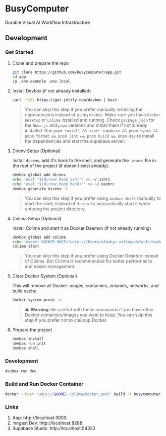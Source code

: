 # BusyComputer

Durable Visual AI Workflow Infrastructure

## Development

### Get Started

1. Clone and prepare the repo

   ```zsh
   git clone https://github.com/busycomputer/app.git
   cd app
   cp .env.example .env.local
   ```

2. Install Devbox (if not already installed)

   ```zsh
   curl -fsSL https://get.jetify.com/devbox | bash
   ```

   > You can skip this step if you prefer manually installing the dependencies instead of using `devbox`.
   > Make sure you have `Docker Desktop` or `Colima` installed and running.
   > Check `package.json` for the `Node.js` and `pnpm` versions and install them if not already installed.
   > Run `pnpm install && start supabase && pnpm types && pnpm format && pnpm lint && pnpm build && pnpm dev` to install the dependencies and start the supabase server.

3. Direnv Setup (Optional)

   Install `direnv`, add it's hook to the shell, and generate the `.envrc` file in the root of the project (if doesn't exist already).

   ```zsh
   devbox global add direnv
   echo 'eval "$(direnv hook zsh)"' >> ~/.zshrc
   echo 'eval "$(direnv hook bash)"' >> ~/.bashrc
   devbox generate direnv -f
   ```

   > You can skip this step if you prefer using `devbox shell` manually to start the shell, instead of `direnv` to automatically start it when entering the project directory.

4. Colima Setup (Optional)

   Install Colima and start it as Docker Daemon (if not already running)

   ```zsh
   devbox global add colima
   echo 'export DOCKER_HOST="unix:///Users/aloshy/.colima/default/docker.sock"' >> ~/.zshrc
   colima start
   ```

   > You can skip this step if you prefer using Docker Desktop instead of Colima. But Colima is recommended for better performance and easier management.

5. Clear Docker System (Optional)

   This will remove all Docker images, containers, volumes, networks, and build cache.

   ```zsh
   docker system prune -a
   ```

   > ⚠️ **Warning:** Be careful with these commands if you have other Docker containers/images you want to keep.
   > You can skip this step if you prefer not to cleanup Docker.

6. Prepare the project

   ```zsh
   devbox install
   devbox run init
   devbox shell
   ```

### Development

```zsh
devbox run dev
```

### Build and Run Docker Container

```zsh
docker --host "unix://$HOME/.colima/docker.sock" build -t busycomputer .
```

### Links

1. App: http://localhost:3000
2. Inngest Dev: http://localhost:8288
3. Supabase Studio: http://localhost:54323

